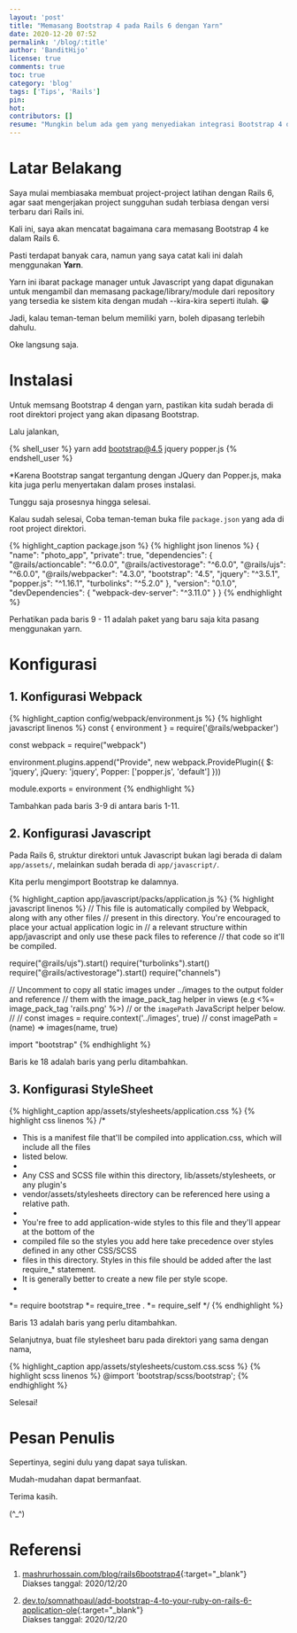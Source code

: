 ```yaml
---
layout: 'post'
title: "Memasang Bootstrap 4 pada Rails 6 dengan Yarn"
date: 2020-12-20 07:52
permalink: '/blog/:title'
author: 'BanditHijo'
license: true
comments: true
toc: true
category: 'blog'
tags: ['Tips', 'Rails']
pin:
hot:
contributors: []
resume: "Mungkin belum ada gem yang menyediakan integrasi Bootstrap 4 dengan Rails 6. Jangan khawatir, karena kita tetap dapat memasang Bootstrap 4 dengan menggunakan Yarn. Caranya juga sangat mudah sekali!"
---
```


# Latar Belakang

Saya mulai membiasaka membuat project-project latihan dengan Rails 6, agar saat mengerjakan project sungguhan sudah terbiasa dengan versi terbaru dari Rails ini.

Kali ini, saya akan mencatat bagaimana cara memasang Bootstrap 4 ke dalam Rails 6.

Pasti terdapat banyak cara, namun yang saya catat kali ini dalah menggunakan **Yarn**.

Yarn ini ibarat package manager untuk Javascript yang dapat digunakan untuk mengambil dan memasang package/library/module dari repository yang tersedia ke sistem kita dengan mudah --kira-kira seperti itulah. 😁

Jadi, kalau teman-teman belum memiliki yarn, boleh dipasang terlebih dahulu.

Oke langsung saja.

# Instalasi

Untuk memsang Bootstrap 4 dengan yarn, pastikan kita sudah berada di root direktori project yang akan dipasang Bootstrap.

Lalu jalankan,

{% shell_user %}
yarn add bootstrap@4.5 jquery popper.js
{% endshell_user %}

\*Karena Bootstrap sangat tergantung dengan JQuery dan Popper.js, maka kita juga perlu menyertakan dalam proses instalasi.

Tunggu saja prosesnya hingga selesai.

Kalau sudah selesai, Coba teman-teman buka file `package.json` yang ada di root project direktori.

{% highlight_caption package.json %}
{% highlight json linenos %}
{
  "name": "photo_app",
  "private": true,
  "dependencies": {
    "@rails/actioncable": "^6.0.0",
    "@rails/activestorage": "^6.0.0",
    "@rails/ujs": "^6.0.0",
    "@rails/webpacker": "4.3.0",
    "bootstrap": "4.5",
    "jquery": "^3.5.1",
    "popper.js": "^1.16.1",
    "turbolinks": "^5.2.0"
  },
  "version": "0.1.0",
  "devDependencies": {
    "webpack-dev-server": "^3.11.0"
  }
}
{% endhighlight %}

Perhatikan pada baris 9 - 11 adalah paket yang baru saja kita pasang menggunakan yarn.

# Konfigurasi

## 1. Konfigurasi Webpack

{% highlight_caption config/webpack/environment.js %}
{% highlight javascript linenos %}
const { environment } = require('@rails/webpacker')

const webpack = require("webpack")

environment.plugins.append("Provide", new webpack.ProvidePlugin({
  $: 'jquery',
  jQuery: 'jquery',
  Popper: ['popper.js', 'default']
}))

module.exports = environment
{% endhighlight %}

Tambahkan pada baris 3-9 di antara baris 1-11.

## 2. Konfigurasi Javascript

Pada Rails 6, struktur direktori untuk Javascript bukan lagi berada di dalam `app/assets/`, melainkan sudah berada di `app/javascript/`.

Kita perlu mengimport Bootstrap ke dalamnya.

{% highlight_caption app/javascript/packs/application.js %}
{% highlight javascript linenos %}
// This file is automatically compiled by Webpack, along with any other files
// present in this directory. You're encouraged to place your actual application logic in
// a relevant structure within app/javascript and only use these pack files to reference
// that code so it'll be compiled.

require("@rails/ujs").start()
require("turbolinks").start()
require("@rails/activestorage").start()
require("channels")

// Uncomment to copy all static images under ../images to the output folder and reference
// them with the image_pack_tag helper in views (e.g <%= image_pack_tag 'rails.png' %>)
// or the `imagePath` JavaScript helper below.
//
// const images = require.context('../images', true)
// const imagePath = (name) => images(name, true)

import "bootstrap"
{% endhighlight %}

Baris ke 18 adalah baris yang perlu ditambahkan.

## 3. Konfigurasi StyleSheet

{% highlight_caption app/assets/stylesheets/application.css %}
{% highlight css linenos %}
/*
 * This is a manifest file that'll be compiled into application.css, which will include all the files
 * listed below.
 *
 * Any CSS and SCSS file within this directory, lib/assets/stylesheets, or any plugin's
 * vendor/assets/stylesheets directory can be referenced here using a relative path.
 *
 * You're free to add application-wide styles to this file and they'll appear at the bottom of the
 * compiled file so the styles you add here take precedence over styles defined in any other CSS/SCSS
 * files in this directory. Styles in this file should be added after the last require_* statement.
 * It is generally better to create a new file per style scope.
 *
 *= require bootstrap
 *= require_tree .
 *= require_self
 */
{% endhighlight %}

Baris 13 adalah baris yang perlu ditambahkan.

Selanjutnya, buat file stylesheet baru pada direktori yang sama dengan nama,

{% highlight_caption app/assets/stylesheets/custom.css.scss %}
{% highlight scss linenos %}
@import 'bootstrap/scss/bootstrap';
{% endhighlight %}

Selesai!






# Pesan Penulis

Sepertinya, segini dulu yang dapat saya tuliskan.

Mudah-mudahan dapat bermanfaat.

Terima kasih.

(^_^)


# Referensi

1. [mashrurhossain.com/blog/rails6bootstrap4](https://www.mashrurhossain.com/blog/rails6bootstrap4){:target="_blank"}
<br>Diakses tanggal: 2020/12/20

2. [dev.to/somnathpaul/add-bootstrap-4-to-your-ruby-on-rails-6-application-ole](https://dev.to/somnathpaul/add-bootstrap-4-to-your-ruby-on-rails-6-application-ole){:target="_blank"}
<br>Diakses tanggal: 2020/12/20
